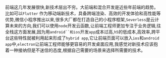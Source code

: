 前端这几年发展很快,新技术层出不穷。大前端和混合开发是近些年前端的趋势。比如可以`Flutter` 作为移动端新技术，具备跨端渲染、高效的开发体验和高性能等优势,微信小程序推出以来,很多大厂都在打造自己的小程序框架,`Severless`是云计算未来的方向,我们可以使用`node`开发云函数,让前端工程师更加专注于业务逻辑,往全栈这方面发展,因为用`android``和ios`开发`app`成本过高,`h5`的低成本,高效率,跨平台这些特性就被利用起来形成了`hybrid app`,它让前端页面可以放入`ios`和`android app`中,`electron`让前端工程师能够更容易的开发桌面应用,我感觉对新技术应该抱着一种接纳但是不迷信的态度,根据自己需要的场景来选择所需要的技术。